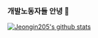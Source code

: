 ### 개발노동자들 안녕 👋
[![Jeongin205's github stats](https://github-readme-stats.vercel.app/api?username=Jeongin205&theme=react&show_icons=true)](https://github.com/anuraghazra/github-readme-stats)

<!--
**Jeongin205/Jeongin205** is a ✨ _special_ ✨ repository because its `README.md` (this file) appears on your GitHub profile.

Here are some ideas to get you started:

- 🔭 I’m currently working on ...
- 🌱 I’m currently learning ...
- 👯 I’m looking to collaborate on ...
- 🤔 I’m looking for help with ...
- 💬 Ask me about ...
- 📫 How to reach me: ...
- 😄 Pronouns: ...
- ⚡ Fun fact: ...
-->
